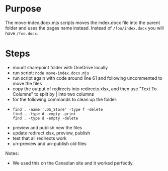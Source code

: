 # Purpose

The move-index.docx.mjs scripts moves the index.docx file into the parent folder and uses the pages name instead. 
Instead of `/foo/index.docx` you will have `/foo.docx`.

# Steps
 - mount sharepoint folder with OneDrive locally
 - run script: `node move-index.docx.mjs`
 - run script again with code around line 61 and following uncommented to move the files
 - copy the output of redirects into redirectx.xlsx, and then use "Text To Columns" to split by | into two columns
 - for the following commands to clean up the folder:
 - ```
   find . -name '.DS_Store' -type f -delete
   find . -type d -empty -print
   find . -type d -empty -delete
   ```
 - preview and publish new the files
 - update redirect xlsx, preview, publish
 - test that all redirects work
 - un-preview and un-publish old files

Notes:

 - We used this on the Canadian site and it worked perfectly.
